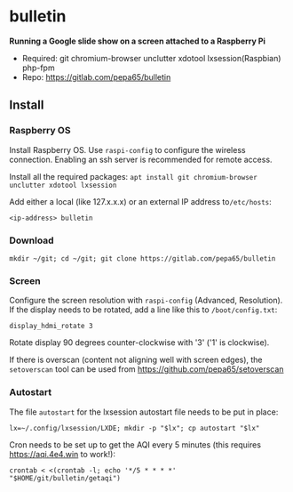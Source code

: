 # bulletin
**Running a Google slide show on a screen attached to a Raspberry Pi**

* Required: git chromium-browser unclutter xdotool lxsession(Raspbian) php-fpm
* Repo: https://gitlab.com/pepa65/bulletin

## Install

### Raspberry OS
Install Raspberry OS. Use `raspi-config` to configure the wireless connection.
Enabling an ssh server is recommended for remote access.

Install all the required packages:
`apt install git chromium-browser unclutter xdotool lxsession`

Add either a local (like 127.x.x.x) or an external IP address to`/etc/hosts`:

`<ip-address> bulletin`

### Download
`mkdir ~/git; cd ~/git; git clone https://gitlab.com/pepa65/bulletin`

### Screen
Configure the screen resolution with `raspi-config` (Advanced, Resolution).
If the display needs to be rotated, add a line like this to `/boot/config.txt`:

`display_hdmi_rotate 3`

Rotate display 90 degrees counter-clockwise with '3' ('1' is clockwise).

If there is overscan (content not aligning well with screen edges), the
`setoverscan` tool can be used from https://github.com/pepa65/setoverscan

### Autostart
The file `autostart` for the lxsession autostart file needs to be put in place:

`lx=~/.config/lxsession/LXDE; mkdir -p "$lx"; cp autostart "$lx"`

Cron needs to be set up to get the AQI every 5 minutes
(this requires https://aqi.4e4.win to work!):

`crontab < <(crontab -l; echo '*/5 * * * *' "$HOME/git/bulletin/getaqi")`
